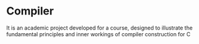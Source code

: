 # Compiler
It is an academic project developed for a course, designed to illustrate the fundamental principles and inner workings of compiler construction for C
